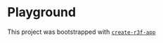 # Playground

This project was bootstrapped with [`create-r3f-app`](https://github.com/utsuboco/create-r3f-app)